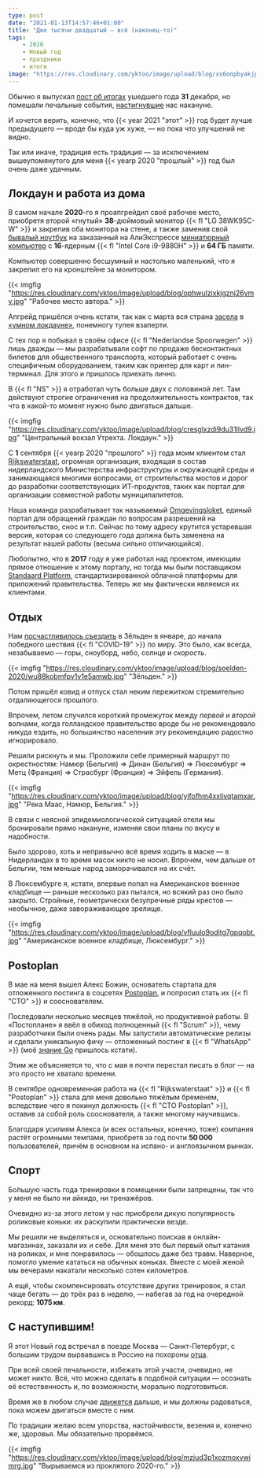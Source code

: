 ```yaml
---
type: post
date: "2021-01-13T14:57:46+01:00"
title: "Две тысячи двадцатый — всё (наконец-то)"
tags:
    - 2020
    - Новый год
    - праздники
    - итоги
image: "https://res.cloudinary.com/yktoo/image/upload/blog/xs6onpbyakjpszks82bx.png"
---
```


Обычно я выпускал [пост об итогах](/tags/итоги) ушедшего года **31** декабря, но помешали печальные события, [настигнувшие](0764) нас накануне.

И хочется верить, конечно, что {{< year 2021 "этот" >}} год будет лучше предыдущего — вроде бы куда уж хуже, — но пока что улучшений не видно.

Так или иначе, традиция есть традиция — за исключением вышеупомянутого для меня {{< yearp 2020 "прошлый" >}} год был очень даже удачным.

<!--more-->

## Локдаун и работа из дома

В самом начале **2020**-го я проапгрейдил своё рабочее место, приобретя второй «гнутый» **38**-дюймовый монитор {{< fl "LG 38WK95C-W" >}} и закрепив оба монитора на стене, а также заменив свой [бывалый ноутбук](0571) на заказанный на АлиЭкспрессе [миниатюрный компьютер](https://www.aliexpress.com/item/4000347930955.html) с **16**-ядерным {{< fl "Intel Core i9-9880H" >}} и **64 ГБ** памяти.

Компьютер совершенно бесшумный и настолько маленький, что я закрепил его на кронштейне за монитором.

{{< imgfig "https://res.cloudinary.com/yktoo/image/upload/blog/ophwulzixkjgznj26ymv.jpg" "Рабочее место автора." >}}

Апгрейд пришёлся очень кстати, так как с марта вся страна [засела](0677) в [«умном локдауне»](0736), понемногу тупея взаперти.

С тех пор я побывал в своём офисе {{< fl "Nederlandse Spoorwegen" >}} лишь дважды — мы разрабатывали софт по продаже бесконтактных билетов для общественного транспорта, который работает с очень специфичным оборудованием, таким как принтер для карт и пин-терминал. Для этого и пришлось приехать лично.

В {{< fl "NS" >}} я отработал чуть больше двух с половиной лет. Там действуют строгие ограничения на продолжительность контрактов, так что в какой-то момент нужно было двигаться дальше.

{{< imgfig "https://res.cloudinary.com/yktoo/image/upload/blog/cresglxzdi9du31llvd9.jpg" "Центральный вокзал Утрехта. Локдаун." >}}

С **1** сентября {{< yearp 2020 "прошлого" >}} года моим клиентом стал [Rijkswaterstaat](https://www.rijkswaterstaat.nl/), огромная организация, входящая в состав нидерландского Министерства инфраструктуры и окружающей среды и занимающаяся многими вопросами, от строительства мостов и дорог до разработки соответствующих ИТ-продуктов, таких как портал для организации совместной работы муниципалитетов.

Наша команда разрабатывает так называемый [Omgevingsloket](https://omgevingsloket.nl/), единый портал для обращений граждан по вопросам разрешений на строительство, снос и т.п. Сейчас по тому адресу крутится устаревшая версия, которая со следующего года должна быть заменена на результат нашей работы (весьма сильно отличающийся).

Любопытно, что в **2017** году я уже работал над проектом, имеющим прямое отношение к этому порталу, но тогда мы были поставщиком [Standaard Platform](https://www.logius.nl/diensten/standaard-platform), стандартизированной облачной платформы для приложений правительства. Теперь же мы фактически являемся их клиентами.

## Отдых

Нам [посчастливилось съездить](0550) в Зёльден в январе, до начала победного шествия {{< fl "COVID-19" >}} по миру. Это было, как всегда, незабываемо — горы, сноуборд, небо, солнце и *скорость*.

{{< imgfig "https://res.cloudinary.com/yktoo/image/upload/blog/soelden-2020/wu88kobmfpv1v1e5amwb.jpg" "Зёльден." >}}

Потом пришёл ковид и отпуск стал неким пережитком стремительно отдаляющегося прошлого.

Впрочем, летом случился короткий промежуток между *первой* и *второй* волнами, когда голландское правительство вроде бы не рекомендовало никуда ездить, но большинство населения эту рекомендацию радостно игнорировало.

Решили рискнуть и мы. Проложили себе примерный маршрут по окрестностям: Намюр (Бельгия) ⇒ Динан (Бельгия) ⇒ Люксембург ⇒ Метц (Франция) ⇒ Страсбург (Франция) ⇒ Эйфель (Германия).

{{< imgfig "https://res.cloudinary.com/yktoo/image/upload/blog/yjfofhm4xxlivqtamxar.jpg" "Река Маас, Намюр, Бельгия." >}}

В связи с неясной эпидемиологической ситуацией отели мы бронировали прямо накануне, изменяя свои планы по вкусу и надобности.

Было здорово, хоть и непривычно всё время ходить в маске — в Нидерландах в то время масок никто не носил. Впрочем, чем дальше от Бельгии, тем меньше народ заморачивался на их счёт.

В Люксембурге я, кстати, впервые попал на Американское военное кладбище — раньше несколько раз пытался, но всякий раз оно было закрыто. Стройные, геометрически безупречные ряды крестов — необычное, даже завораживающее зрелище.

{{< imgfig "https://res.cloudinary.com/yktoo/image/upload/blog/vfluulo9odjtg7gpqobt.jpg" "Американское военное кладбище, Люксембург." >}}

## Postoplan

В мае на меня вышел Алекс Божин, основатель стартапа для отложенного постинга в соцсетях [Postoplan](https://postoplan.app/), и попросил стать их {{< fl "CTO" >}} и сооснователем.

Последовали несколько месяцев тяжёлой, но продуктивной работы. В «Постоплане» я ввёл в обиход полноценный {{< fl "Scrum" >}}, чему разработчики были очень рады. Мы запустили автоматические релизы и сделали уникальную фичу — отложенный постинг в {{< fl "WhatsApp" >}} (моё [знание Go](0748) пришлось кстати).

Этим же объясняется то, что с мая я почти перестал писать в блог — на это просто не хватало времени.

В сентябре одновременная работа на {{< fl "Rijkswaterstaat" >}} и {{< fl "Postoplan" >}} стала для меня довольно тяжёлым бременем, вследствие чего я покинул должность {{< fl "CTO Postoplan" >}}, оставив за собой роль сооснователя, а также многому научившись.

Благодаря усилиям Алекса (и всех остальных, конечно, тоже) компания растёт огромными темпами, приобретя за год почти **50 000** пользователей, причём в основном на испано- и англоязычном рынках.

## Спорт

Бо́льшую часть года тренировки в помещении были запрещены, так что у меня не было ни айкидо, ни тренажёров.

Очевидно из-за этого летом у нас приобрели дикую популярность роликовые коньки: их раскупили практически везде.

Мы решили не выделяться и, основательно поискав в онлайн-магазинах, заказали их и себе. Для меня это был первый опыт катания на роликах, и мне понравилось — обошлось даже без травм. Наверное, помогло умение кататься на обычных коньках. Вместе с моей женой мы вечерами накатали несколько сотен километров.

А ещё, чтобы скомпенсировать отсутствие других тренировок, я стал чаще бегать — до трёх раз в неделю, — набегав за год на очередной рекорд: **1075 км**.

## С наступившим!

Я этот Новый год встречал в поезде Москва — Санкт-Петербург, с большим трудом вырвавшись в Россию на похороны [отца](0764).

При всей своей печальности, избежать этой участи, очевидно, не может никто. Всё, что можно сделать в подобной ситуации — осознать её естественность и, по возможности, морально подготовиться.

Время же в любом случае [движется](/radiolaria/tracks/004) дальше, и мы должны радоваться, пока можем двигаться вместе с ним.

По традиции желаю всем упорства, настойчивости, везения и, конечно же, здоровья. Мы обязательно прорвёмся.

{{< imgfig "https://res.cloudinary.com/yktoo/image/upload/blog/mzjud3p1xozmoxvwimrg.jpg" "Вырываемся из проклятого 2020-го." >}}

